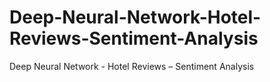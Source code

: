 # Deep-Neural-Network-Hotel-Reviews-Sentiment-Analysis
Deep Neural Network - Hotel Reviews – Sentiment Analysis
